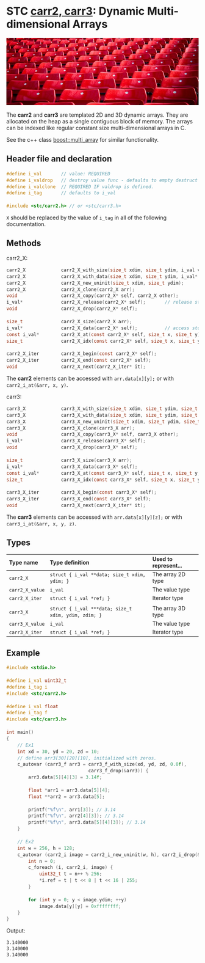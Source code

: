 # STC [carr2, carr3](../include/stc/carray.h): Dynamic Multi-dimensional Arrays
![Array](pics/array.jpg)

The **carr2** and **carr3** are templated 2D and 3D dynamic arrays. They are allocated on the heap as a single
contiguous block of memory. The arrays can be indexed like regular constant size multi-dimensional arrays in C.

See the c++ class [boost::multi_array](https://www.boost.org/doc/libs/release/libs/multi_array) for similar functionality.

## Header file and declaration

```c
#define i_val       // value: REQUIRED
#define i_valdrop   // destroy value func - defaults to empty destruct
#define i_valclone  // REQUIRED IF valdrop is defined.
#define i_tag       // defaults to i_val

#include <stc/carr2.h> // or <stc/carr3.h>
```
`X` should be replaced by the value of `i_tag` in all of the following documentation.

## Methods

carr2_X:
```c
carr2_X             carr2_X_with_size(size_t xdim, size_t ydim, i_val val);
carr2_X             carr2_X_with_data(size_t xdim, size_t ydim, i_val* array);
carr2_X             carr2_X_new_uninit(size_t xdim, size_t ydim);
carr2_X             carr2_X_clone(carr2_X arr);
void                carr2_X_copy(carr2_X* self, carr2_X other);
i_val*              carr2_X_release(carr2_X* self);       // release storage (not freed)
void                carr2_X_drop(carr2_X* self);

size_t              carr2_X_size(carr2_X arr);
i_val*              carr2_X_data(carr2_X* self);          // access storage data
const i_val*        carr2_X_at(const carr2_X* self, size_t x, size_t y);
size_t              carr2_X_idx(const carr2_X* self, size_t x, size_t y);

carr2_X_iter        carr2_X_begin(const carr2_X* self);
carr2_X_iter        carr2_X_end(const carr2_X* self);
void                carr2_X_next(carr2_X_iter* it);
```
The **carr2** elements can be accessed with `arr.data[x][y];` or with `carr2_i_at(&arr, x, y)`.

carr3:
```c
carr3_X             carr3_X_with_size(size_t xdim, size_t ydim, size_t zdim, i_val val);
carr3_X             carr3_X_with_data(size_t xdim, size_t ydim, size_t zdim, i_val* array);
carr3_X             carr3_X_new_uninit(size_t xdim, size_t ydim, size_t zdim);
carr3_X             carr3_X_clone(carr3_X arr);
void                carr3_X_copy(carr3_X* self, carr3_X other);
i_val*              carr3_X_release(carr3_X* self);                               // release storage (not freed)
void                carr3_X_drop(carr3_X* self);

size_t              carr3_X_size(carr3_X arr);
i_val*              carr3_X_data(carr3_X* self);                                  // storage data
const i_val*        carr3_X_at(const carr3_X* self, size_t x, size_t y, size_t z);
size_t              carr3_X_idx(const carr3_X* self, size_t x, size_t y, size_t z);

carr3_X_iter        carr3_X_begin(const carr3_X* self);
carr3_X_iter        carr3_X_end(const carr3_X* self);
void                carr3_X_next(carr3_X_iter* it);
```
The **carr3** elements can be accessed with `arr.data[x][y][z];` or with `carr3_i_at(&arr, x, y, z)`.

## Types

| Type name         | Type definition                                      | Used to represent... |
|:------------------|:-----------------------------------------------------|:---------------------|
| `carr2_X`         | `struct { i_val **data; size_t xdim, ydim; }`        | The array 2D type    |
| `carr2_X_value`   | `i_val`                                              | The value type       |
| `carr2_X_iter`    | `struct { i_val *ref; }`                             | Iterator type        |
|                   |                                                      |                      |
| `carr3_X`         | `struct { i_val ***data; size_t xdim, ydim, zdim; }` | The array 3D type    |
| `carr3_X_value`   | `i_val`                                              | The value type       |
| `carr3_X_iter`    | `struct { i_val *ref; }`                             | Iterator type        |

## Example
```c
#include <stdio.h>

#define i_val uint32_t
#define i_tag i
#include <stc/carr2.h>

#define i_val float
#define i_tag f
#include <stc/carr3.h>

int main()
{
    // Ex1
    int xd = 30, yd = 20, zd = 10;
    // define arr3[30][20][10], initialized with zeros.
    c_autovar (carr3_f arr3 = carr3_f_with_size(xd, yd, zd, 0.0f), 
                              carr3_f_drop(&arr3)) {
        arr3.data[5][4][3] = 3.14f;

        float *arr1 = arr3.data[5][4];
        float **arr2 = arr3.data[5];

        printf("%f\n", arr1[3]); // 3.14
        printf("%f\n", arr2[4][3]); // 3.14
        printf("%f\n", arr3.data[5][4][3]); // 3.14
    }

    // Ex2
    int w = 256, h = 128;
    c_autovar (carr2_i image = carr2_i_new_uninit(w, h), carr2_i_drop(&image)) {
        int n = 0;
        c_foreach (i, carr2_i, image) {
            uint32_t t = n++ % 256;
            *i.ref = t | t << 8 | t << 16 | 255;
        }

        for (int y = 0; y < image.ydim; ++y)
            image.data[y][y] = 0xffffffff;
    }
}
```
Output:
```
3.140000
3.140000
3.140000
```
